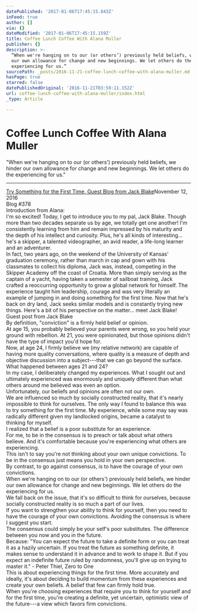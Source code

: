 ```yaml
---
datePublished: '2017-01-06T17:45:15.843Z'
inFeed: true
author: []
via: {}
dateModified: '2017-01-06T17:45:15.159Z'
title: Coffee Lunch Coffee With Alana Muller
publisher: {}
description: >-
  “When we're hanging on to our (or others’) previously held beliefs, we hinder
  our own allowance for change and new beginnings. We let others do the
  experiencing for us.”
sourcePath: _posts/2016-11-21-coffee-lunch-coffee-with-alana-muller.md
hasPage: true
starred: false
datePublishedOriginal: '2016-11-21T03:59:11.152Z'
url: coffee-lunch-coffee-with-alana-muller/index.html
_type: Article

---
```

# Coffee Lunch Coffee With Alana Muller

"When we're hanging on to our (or others') previously held beliefs, we hinder our own allowance for change and new beginnings. We let others do the experiencing for us."

---

[Try Something for the First Time, Guest Blog from Jack Blake][0]November 12, 2016  
Blog \#378  
Introduction from Alana:  
I'm so excited! Today, I get to introduce you to my pal, Jack Blake. Though more than two decades separate us by age, we totally get one another! I'm consistently learning from him and remain impressed by his maturity and the depth of his intellect and curiosity. Plus, he's all kinds of interesting... he's a skipper, a talented videographer, an avid reader, a life-long learner and an adventurer.  
In fact, two years ago, on the weekend of the University of Kansas' graduation ceremony, rather than march in cap and gown with his classmates to collect his diploma, Jack was, instead, competing in the Skipper Academy off the coast of Croatia. More than simply serving as the captain of a yacht, having taken a semester of sailboat training, Jack crafted a reoccurring opportunity to grow a global network for himself. The experience taught him leadership, courage and was very literally an example of jumping in and doing something for the first time. Now that he's back on dry land, Jack seeks similar models and is constantly trying new things. Here's a bit of his perspective on the matter... meet Jack Blake!  
Guest post from Jack Blake  
By definition, "conviction" is a firmly held belief or opinion.   
At age 15, you probably believed your parents were wrong, so you held your ground with rebellion. At 21, you were opinionated, but those opinions didn't have the type of impact you'd hope for.   
Now, at age 24, I firmly believe we (my relative network) are capable of having more quality conversations, where quality is a measure of depth and objective discussion into a subject---that we can go beyond the surface.   
What happened between ages 21 and 24?   
In my case, I deliberately changed my experiences. What I sought out and ultimately experienced was enormously and uniquely different than what others around me believed was even an option.   
Unfortunately, our beliefs and opinions are often not our own.   
We are influenced so much by socially constructed reality, that it's nearly impossible to think for ourselves. The only way I found to balance this was to try something for the first time. My experience, while some may say was radically different given my landlocked origins, became a catalyst to thinking for myself.   
I realized that a belief is a poor substitute for an experience.   
For me, to be in the consensus is to preach or talk about what others believe. And it's comfortable because you're experiencing what others are experiencing.  
This isn't to say you're not thinking about your own unique convictions. To be in the consensus just means you hold in your own perspective.   
By contrast, to go against consensus, is to have the courage of your own convictions.   
When we're hanging on to our (or others') previously held beliefs, we hinder our own allowance for change and new beginnings. We let others do the experiencing for us.   
We fall back on the issue, that it's so difficult to think for ourselves, because socially constructed reality is so much a part of our lives.  
If you want to strengthen your ability to think for yourself, then you need to have the courage of your own convictions. Avoiding the consensus is where I suggest you start.   
The consensus could simply be your self's poor substitutes. The difference between you now and you in the future.  
Because: "You can expect the future to take a definite form or you can treat it as a hazily uncertain. If you treat the future as something definite, it makes sense to understand it in advance and to work to shape it. But if you expect an indefinite future ruled by randomness, you'll give up on trying to master it." - Peter Thiel, Zero to One  
This is about experiencing things for the first time. More accurately and ideally, it's about deciding to build momentum from these experiences and create your own beliefs. A belief that few can firmly hold true.   
When you're choosing experiences that require you to think for yourself and for the first time, you're creating a definite, yet uncertain, optimistic view of the future---a view which favors firm convictions.

[0]: http://blog.coffeelunchcoffee.com/page/2/
